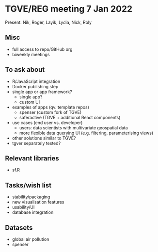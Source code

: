 # TGVE/REG meeting 7 Jan 2022

Present: Nik, Roger, Layik, Lydia, Nick, Roly

## Misc

- full access to repo/GitHub org
- biweekly meetings

## To ask about

- R/JavaScript integration
- Docker publishing step
- single app or app framework?
  - single app?
  - custom UI
- examples of apps (qv. template repos)
  - spenser (custom fork of TGVE)
  - saferactive (TGVE + additional React components)
- use cases (end user vs. developer)
  - users: data scientists with multivariate geospatial data
  - more flexible data querying UI (e.g. filtering, parameterising views)
- other solutions similar to TGVE?
- tgver separately tested?

## Relevant libraries
- sf.R

## Tasks/wish list

- stability/packaging
- new visualisation features
- usability/UI
- database integration

## Datasets

- global air pollution
- spenser
